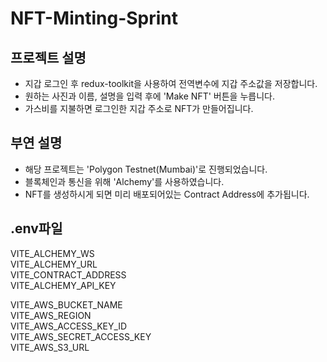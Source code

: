 # NFT-Minting-Sprint

## 프로젝트 설명

- 지갑 로그인 후 redux-toolkit을 사용하여 전역변수에 지갑 주소값을 저장합니다.
- 원하는 사진과 이름, 설명을 입력 후에 'Make NFT' 버튼을 누릅니다.
- 가스비를 지불하면 로그인한 지갑 주소로 NFT가 만들어집니다.

## 부연 설명

- 해당 프로젝트는 'Polygon Testnet(Mumbai)'로 진행되었습니다.
- 블록체인과 통신을 위해 'Alchemy'를 사용하였습니다.
- NFT를 생성하시게 되면 미리 배포되어있는 Contract Address에 추가됩니다.

## .env파일

VITE_ALCHEMY_WS </br>
VITE_ALCHEMY_URL </br>
VITE_CONTRACT_ADDRESS </br>
VITE_ALCHEMY_API_KEY </br>

</hr>
VITE_AWS_BUCKET_NAME </br>
VITE_AWS_REGION </br>
VITE_AWS_ACCESS_KEY_ID </br>
VITE_AWS_SECRET_ACCESS_KEY </br>
VITE_AWS_S3_URL </br>
